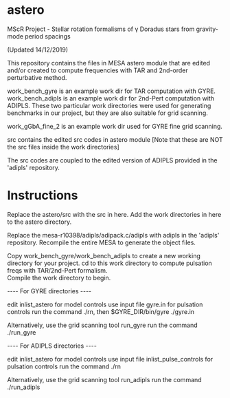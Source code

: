 # astero

MScR Project - Stellar rotation formalisms of γ Doradus stars from gravity-mode period spacings

(Updated 14/12/2019)

This repository contains the files in MESA astero module that are edited and/or created to compute 
frequencies with TAR and 2nd-order perturbative method. 

work_bench_gyre is an example work dir for TAR computation with GYRE.
work_bench_adipls is an example work dir for 2nd-Pert computation with ADIPLS.
These two particular work directories were used for generating benchmarks in our project, but they 
are also suitable for grid scanning. 

work_gGbA_fine_2 is an example work dir used for GYRE fine grid scanning.

src contains the edited src codes in astero module
[Note that these are NOT the src files inside the work directories]

The src codes are coupled to the edited version of ADIPLS provided in the 'adipls' repository. 



# Instructions

Replace the astero/src with the src in here.
Add the work directories in here to the astero directory.

Replace the mesa-r10398/adipls/adipack.c/adipls with adipls in the 'adipls' repository. 
Recompile the entire MESA to generate the object files.

Copy work_bench_gyre/work_bench_adipls to create a new working directory for your project. 
cd to this work directory to compute pulsation freqs with TAR/2nd-Pert formalism.  
Compile the work directory to begin. 

---- For GYRE directories ----

edit inlist_astero for model controls
use input file gyre.in for pulsation controls
run the command ./rn, then $GYRE_DIR/bin/gyre ./gyre.in 

Alternatively, use the grid scanning tool run_gyre 
run the command ./run_gyre 

---- For ADIPLS directories ----

edit inlist_astero for model controls
use input file inlist_pulse_controls for pulsation controls
run the command ./rn

Alternatively, use the grid scanning tool run_adipls 
run the command ./run_adipls 







